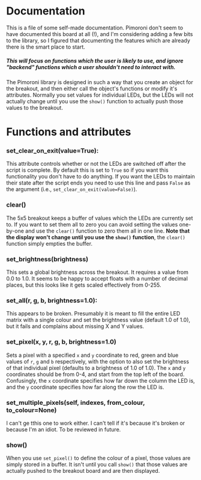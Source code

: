 # Documentation

This is a file of some self-made documentation.  Pimoroni don't seem to have documented this board at all (!), and I'm considering adding a few bits to the library, so I figured that documenting the features which are already there is the smart place to start.

##### This will focus on functions which the user is likely to use, and ignore "backend" functions which a user shouldn't need to interact with.

The Pimoroni library is designed in such a way that you create an object for the breakout, and then either call the object's functions or modify it's attributes.  Normally you set values for individual LEDs, but the LEDs will not actually change until you use the `show()` function to actually push those values to the breakout.

# Functions and attributes

### set_clear_on_exit(value=True):

This attribute controls whether or not the LEDs are switched off after the script is complete.  By default this is set to `True` so if you want this functionality you don't have to do anything.  If you want the LEDs to maintain their state after the script ends you need to use this line and pass `False` as the argument (i.e., `set_clear_on_exit(value=False)`).

### clear()

The 5x5 breakout keeps a buffer of values which the LEDs are currently set to.  If you want to set them all to zero you can avoid setting the values one-by-one and use the `clear()` function to zero them all in one line.  **Note that the display won't change until you use the `show()` function**, the `clear()` function simply empties the buffer.

### set_brightness(brightness)

This sets a global brightness across the breakout.  It requires a value from 0.0 to 1.0.  It seems to be happy to accept floats with a number of decimal places, but this looks like it gets scaled effectively from 0-255.

### set_all(r, g, b, brightness=1.0):

This appears to be broken.  Presumably it is meant to fill the entire LED matrix with a single colour and set the brightness value (default 1.0 of 1.0), but it fails and complains about missing X and Y values.

### set_pixel(x, y, r, g, b, brightness=1.0)

Sets a pixel with a specified `x` and `y` coordinate to red, green and blue values of `r`, `g` and `b` respectively, with the option to also set the brightness of that individual pixel (defaults to a brightness of 1.0 of 1.0).  The `x` and `y` coordinates should be from 0-4, and start from the top left of the board.  Confusingly, the `x` coordinate specifies how far down the column the LED is, and the `y` coordinate specifies how far along the row the LED is.

### set_multiple_pixels(self, indexes, from_colour, to_colour=None)

I can't ge tthis one to work either.  I can't tell if it's because it's broken or because I'm an idiot.  To be reviewed in future.

### show()

When you use `set_pixel()` to define the colour of a pixel, those values are simply stored in a buffer.  It isn't until you call `show()` that those values are actually pushed to the breakout board and are then displayed.  
